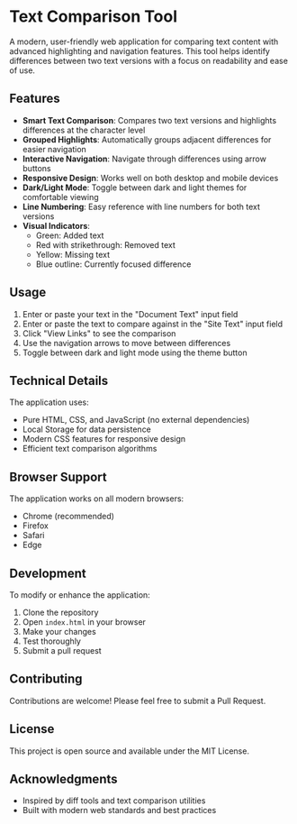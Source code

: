 # Text Comparison Tool

A modern, user-friendly web application for comparing text content with advanced highlighting and navigation features. This tool helps identify differences between two text versions with a focus on readability and ease of use.

## Features

- **Smart Text Comparison**: Compares two text versions and highlights differences at the character level
- **Grouped Highlights**: Automatically groups adjacent differences for easier navigation
- **Interactive Navigation**: Navigate through differences using arrow buttons
- **Responsive Design**: Works well on both desktop and mobile devices
- **Dark/Light Mode**: Toggle between dark and light themes for comfortable viewing
- **Line Numbering**: Easy reference with line numbers for both text versions
- **Visual Indicators**:
  - Green: Added text
  - Red with strikethrough: Removed text
  - Yellow: Missing text
  - Blue outline: Currently focused difference

## Usage

1. Enter or paste your text in the "Document Text" input field
2. Enter or paste the text to compare against in the "Site Text" input field
3. Click "View Links" to see the comparison
4. Use the navigation arrows to move between differences
5. Toggle between dark and light mode using the theme button

## Technical Details

The application uses:
- Pure HTML, CSS, and JavaScript (no external dependencies)
- Local Storage for data persistence
- Modern CSS features for responsive design
- Efficient text comparison algorithms

## Browser Support

The application works on all modern browsers:
- Chrome (recommended)
- Firefox
- Safari
- Edge

## Development

To modify or enhance the application:

1. Clone the repository
2. Open `index.html` in your browser
3. Make your changes
4. Test thoroughly
5. Submit a pull request

## Contributing

Contributions are welcome! Please feel free to submit a Pull Request.

## License

This project is open source and available under the MIT License.

## Acknowledgments

- Inspired by diff tools and text comparison utilities
- Built with modern web standards and best practices 